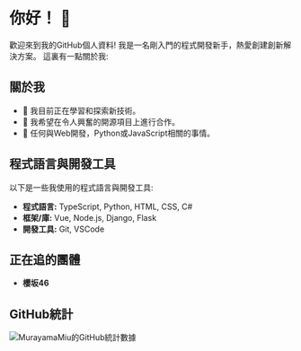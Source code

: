 # 你好！ 👋

歡迎來到我的GitHub個人資料! 我是一名剛入門的程式開發新手，熱愛創建創新解決方案。 這裏有一點關於我:

## 關於我

- 🌱 我目前正在學習和探索新技術。
- 👯 我希望在令人興奮的開源項目上進行合作。
- 💬 任何與Web開發，Python或JavaScript相關的事情。

## 程式語言與開發工具

以下是一些我使用的程式語言與開發工具:

- **程式語言:** TypeScript, Python, HTML, CSS, C#
- **框架/庫:** Vue, Node.js, Django, Flask
- **開發工具:** Git, VSCode

## 正在追的團體

- **櫻坂46**

## GitHub統計

![MurayamaMiu的GitHub統計數據](https://github-readme-stats.vercel.app/api?username=MurayamaMiu&show_icons=true&theme=radical)
